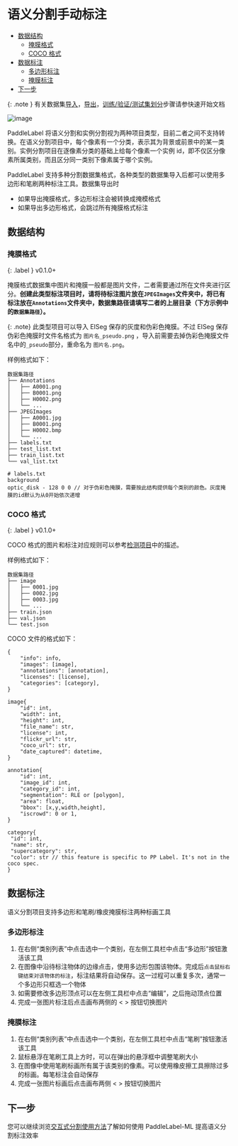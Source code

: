 # 语义分割手动标注

<!-- TOC -->

- [数据结构](#%E6%95%B0%E6%8D%AE%E7%BB%93%E6%9E%84)
    - [掩膜格式](#%E6%8E%A9%E8%86%9C%E6%A0%BC%E5%BC%8F)
    - [COCO 格式](#coco-%E6%A0%BC%E5%BC%8F)
- [数据标注](#%E6%95%B0%E6%8D%AE%E6%A0%87%E6%B3%A8)
    - [多边形标注](#%E5%A4%9A%E8%BE%B9%E5%BD%A2%E6%A0%87%E6%B3%A8)
    - [掩膜标注](#%E6%8E%A9%E8%86%9C%E6%A0%87%E6%B3%A8)
- [下一步](#%E4%B8%8B%E4%B8%80%E6%AD%A5)

<!-- /TOC -->

{: .note }
有关数据集[导入](../quick_start.html#导入数据集)，[导出](../quick_start.html#导出数据集)，[训练/验证/测试集划分](../quick_start.html#数据集划分)步骤请参快速开始文档

![image](https://user-images.githubusercontent.com/29757093/182841499-85b9df06-f793-4831-b3f5-54c013ce531c.png)

PaddleLabel 将语义分割和实例分割视为两种项目类型，目前二者之间不支持转换。在语义分割项目中，每个像素有一个分类，表示其为背景或前景中的某一类别。实例分割项目在逐像素分类的基础上给每个像素一个实例 id，即不仅区分像素所属类别，而且区分同一类别下像素属于哪个实例。

PaddleLabel 支持多种分割数据集格式，各种类型的数据集导入后都可以使用多边形和笔刷两种标注工具。数据集导出时

- 如果导出掩膜格式，多边形标注会被转换成掩模格式
- 如果导出多边形格式，会跳过所有掩膜格式标注

## 数据结构

### 掩膜格式

{: .label }
v0.1.0+

掩膜格式数据集中图片和掩膜一般都是图片文件，二者需要通过所在文件夹进行区分。**创建此类型标注项目时，请将待标注图片放在`JPEGImages`文件夹中，将已有标注放在`Annotations`文件夹中，数据集路径请填写二者的上层目录（下方示例中的`数据集路径`）。**

{: .note}
此类型项目可以导入 EISeg 保存的灰度和伪彩色掩膜。不过 EISeg 保存伪彩色掩膜时文件名格式为 `图片名_pseudo.png` ，导入前需要去掉伪彩色掩膜文件名中的`_pseudo`部分，重命名为 `图片名.png`。

样例格式如下：

```shell
数据集路径
├── Annotations
│   ├── A0001.png
│   ├── B0001.png
│   ├── H0002.png
│   └── ...
├── JPEGImages
│   ├── A0001.jpg
│   ├── B0001.png
│   ├── H0002.bmp
│   └── ...
├── labels.txt
├── test_list.txt
├── train_list.txt
└── val_list.txt

# labels.txt
background
optic_disk - 128 0 0 // 对于伪彩色掩膜，需要按此结构提供每个类别的颜色。灰度掩膜的id默认为从0开始依次递增
```

<!-- TODO: 丰富描述 -->

### COCO 格式

{: .label }
v0.1.0+

COCO 格式的图片和标注对应规则可以参考[检测项目](./detection.md#coco)中的描述。

样例格式如下：

```shell
数据集路径
├── image
│   ├── 0001.jpg
│   ├── 0002.jpg
│   ├── 0003.jpg
│   └── ...
├── train.json
├── val.json
└── test.json
```

COCO 文件的格式如下：

```text
{
    "info": info,
    "images": [image],
    "annotations": [annotation],
    "licenses": [license],
    "categories": [category],
}

image{
    "id": int,
    "width": int,
    "height": int,
    "file_name": str,
    "license": int,
    "flickr_url": str,
    "coco_url": str,
    "date_captured": datetime,
}

annotation{
    "id": int,
    "image_id": int,
    "category_id": int,
    "segmentation": RLE or [polygon],
    "area": float,
    "bbox": [x,y,width,height],
    "iscrowd": 0 or 1,
}

category{
 "id": int,
 "name": str,
 "supercategory": str,
 "color": str // this feature is specific to PP Label. It's not in the coco spec.
}
```

## 数据标注

语义分割项目支持多边形和笔刷/橡皮掩膜标注两种标画工具

### 多边形标注

1. 在右侧“类别列表”中点击选中一个类别，在左侧工具栏中点击“多边形”按钮激活该工具
2. 在图像中沿待标注物体的边缘点击，使用多边形包围该物体。完成后`点击鼠标右键结束对该物体的标注`，标注结果将自动保存。这一过程可以重复多次，通常一个多边形只框选一个物体
3. 如需要修改多边形顶点可以在左侧工具栏中点击“编辑”，之后拖动顶点位置
4. 完成一张图片标注后点击画布两侧的 < > 按钮切换图片

### 掩膜标注

1. 在右侧“类别列表”中点击选中一个类别，在左侧工具栏中点击“笔刷”按钮激活该工具
2. 鼠标悬浮在笔刷工具上方时，可以在弹出的悬浮框中调整笔刷大小
3. 在图像中使用笔刷标画所有属于该类别的像素。可以使用橡皮擦工具擦除过多的标画。每笔标注会自动保存
4. 完成一张图片标画后点击画布两侧 < > 按钮切换图片

## 下一步

您可以继续浏览[交互式分割使用方法](/doc/CN/ML/interactive_segmentation.md)了解如何使用 PaddleLabel-ML 提高语义分割标注效率
